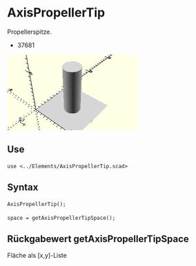 # AxisPropellerTip
Propellerspitze.
- 37681

![AxisPropellerTip](../../images/AxisPropellerTip.png)

## Use
```
use <../Elements/AxisPropellerTip.scad>
```

## Syntax
```
AxisPropellerTip();

space = getAxisPropellerTipSpace();
```

## Rückgabewert getAxisPropellerTipSpace
Fläche als \[x,y]-Liste